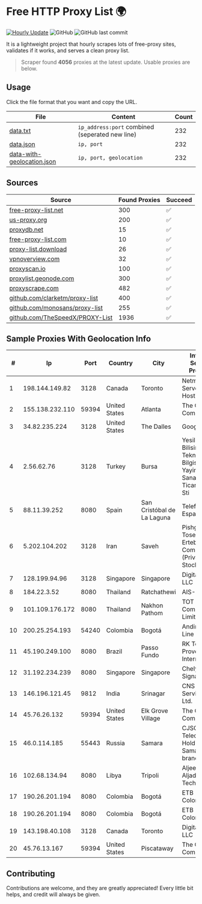 
# Free HTTP Proxy List 🌍

[![Hourly Update](https://github.com/mertguvencli/http-proxy-list/actions/workflows/main.yml/badge.svg?branch=main)](https://github.com/mertguvencli/http-proxy-list/actions/workflows/main.yml)
![GitHub](https://img.shields.io/github/license/mertguvencli/http-proxy-list)
![GitHub last commit](https://img.shields.io/github/last-commit/mertguvencli/http-proxy-list)

It is a lightweight project that hourly scrapes lots of free-proxy sites, validates if it works, and serves a clean proxy list.


> Scraper found **4056** proxies at the latest update. Usable proxies are below.

## Usage

Click the file format that you want and copy the URL.


|File|Content|Count|
|----|-------|-----|
|[data.txt](https://raw.githubusercontent.com/mertguvencli/http-proxy-list/main/proxy-list/data.txt)|`ip_address:port` combined (seperated new line)|232|
|[data.json](https://raw.githubusercontent.com/mertguvencli/http-proxy-list/main/proxy-list/data.json)|`ip, port`|232|
|[data-with-geolocation.json](https://raw.githubusercontent.com/mertguvencli/http-proxy-list/main/proxy-list/data-with-geolocation.json)|`ip, port, geolocation`|232|

## Sources

|Source|Found Proxies|Succeed|
|------|-------------|-------|
|[free-proxy-list.net](https://free-proxy-list.net)|300|✅|
|[us-proxy.org](https://www.us-proxy.org)|200|✅|
|[proxydb.net](http://proxydb.net)|15|✅|
|[free-proxy-list.com](https://free-proxy-list.com/?page=&port=&type%5B%5D=http&type%5B%5D=https&up_time=0&search=Search)|10|✅|
|[proxy-list.download](https://www.proxy-list.download/HTTP)|26|✅|
|[vpnoverview.com](https://vpnoverview.com/privacy/anonymous-browsing/free-proxy-servers)|32|✅|
|[proxyscan.io](https://www.proxyscan.io)|100|✅|
|[proxylist.geonode.com](https://proxylist.geonode.com/api/proxy-list?limit=300&page=1&sort_by=lastChecked&sort_type=desc&protocols=http,https)|300|✅|
|[proxyscrape.com](https://api.proxyscrape.com/v2/?request=displayproxies&protocol=http&timeout=10000&country=all&ssl=all&anonymity=all)|482|✅|
|[github.com/clarketm/proxy-list](https://raw.githubusercontent.com/clarketm/proxy-list/master/proxy-list-raw.txt)|400|✅|
|[github.com/monosans/proxy-list](https://raw.githubusercontent.com/monosans/proxy-list/main/proxies/http.txt)|255|✅|
|[github.com/TheSpeedX/PROXY-List](https://raw.githubusercontent.com/TheSpeedX/PROXY-List/master/http.txt)|1936|✅|


## Sample Proxies With Geolocation Info

|#|Ip|Port|Country|City|Internet Service Provider|
|-|--|----|-------|----|-------------------------|
|1|198.144.149.82|3128|Canada|Toronto|Netminders Server Hosting|
|2|155.138.232.110|59394|United States|Atlanta|The Constant Company|
|3|34.82.235.224|3128|United States|The Dalles|Google LLC|
|4|2.56.62.76|3128|Turkey|Bursa|Yesilbir Bilisim Teknolojileri Bilgisayar Yayincilik Sanayi ve Ticaret Ltd. Sti|
|5|88.11.39.252|8080|Spain|San Cristóbal de La Laguna|Telefonica de Espana SAU|
|6|5.202.104.202|3128|Iran|Saveh|Pishgaman Toseeh Ertebatat Company (Private Joint Stock)|
|7|128.199.94.96|3128|Singapore|Singapore|DigitalOcean, LLC|
|8|184.22.3.52|8080|Thailand|Ratchathewi|AIS-Fibre|
|9|101.109.176.172|8080|Thailand|Nakhon Pathom|TOT Public Company Limited|
|10|200.25.254.193|54240|Colombia|Bogotá|Andinet ON Line|
|11|45.190.249.100|8080|Brazil|Passo Fundo|RK Telecom Provedor Internet LTDA|
|12|31.192.234.239|8080|Singapore|Singapore|Chelyabinsk-Signal LLC|
|13|146.196.121.45|9812|India|Srinagar|CNS Infotel Services Pvt. Ltd.|
|14|45.76.26.132|59394|United States|Elk Grove Village|The Constant Company|
|15|46.0.114.185|55443|Russia|Samara|CJSC "ER-Telecom Holding" Samara branch|
|16|102.68.134.94|8080|Libya|Tripoli|Aljeel Aljadeed For Technology|
|17|190.26.201.194|8080|Colombia|Bogotá|ETB - Colombia|
|18|190.26.201.194|8080|Colombia|Bogotá|ETB - Colombia|
|19|143.198.40.108|3128|Canada|Toronto|DigitalOcean, LLC|
|20|45.76.13.167|59394|United States|Piscataway|The Constant Company|



## Contributing

Contributions are welcome, and they are greatly appreciated! Every
little bit helps, and credit will always be given.

